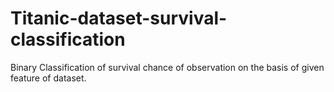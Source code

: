 # Titanic-dataset-survival-classification
Binary Classification of survival chance of observation on the basis of given feature of dataset.
